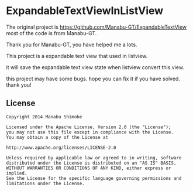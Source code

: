ExpandableTextViewInListView
============================

The original project is https://github.com/Manabu-GT/ExpandableTextView
most of the code is from Manabu-GT.

Thank you for Manabu-GT, you have helped me a lots.

This project is a expandable text view that used in listview.

it will save the expandable text view state when listview convert this view.

this project may have some bugs. hope you can fix it if you have solved. thank you!



License
----------

    Copyright 2014 Manabu Shimobe

    Licensed under the Apache License, Version 2.0 (the "License");
    you may not use this file except in compliance with the License.
    You may obtain a copy of the License at

    http://www.apache.org/licenses/LICENSE-2.0

    Unless required by applicable law or agreed to in writing, software
    distributed under the License is distributed on an "AS IS" BASIS,
    WITHOUT WARRANTIES OR CONDITIONS OF ANY KIND, either express or implied.
    See the License for the specific language governing permissions and
    limitations under the License.

[1]: https://github.com/Manabu-GT/ExpandableTextView/tree/master/sample
